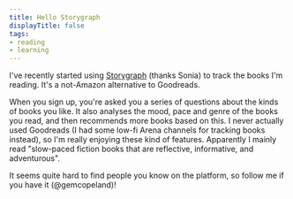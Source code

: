```yaml
---
title: Hello Storygraph
displayTitle: false
tags: 
- reading
- learning
---
```


I've recently started using [Storygraph](https://app.thestorygraph.com/profile/gemcopeland) (thanks Sonia) to track the books I'm reading. It's a not-Amazon alternative to Goodreads.

When you sign up, you're asked you a series of questions about the kinds of books you like. It also analyses the mood, pace and genre of the books you read, and then recommends more books based on this. I never actually used Goodreads (I had some low-fi Arena channels for tracking books instead), so I'm really enjoying these kind of features. Apparently I mainly read "slow-paced fiction books that are reflective, informative, and adventurous".

It seems quite hard to find people you know on the platform, so follow me if you have it (@gemcopeland)!